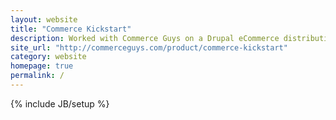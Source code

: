```yaml
---
layout: website
title: "Commerce Kickstart"
description: Worked with Commerce Guys on a Drupal eCommerce distribution
site_url: "http://commerceguys.com/product/commerce-kickstart"
category: website
homepage: true
permalink: /
---
```

{% include JB/setup %}
